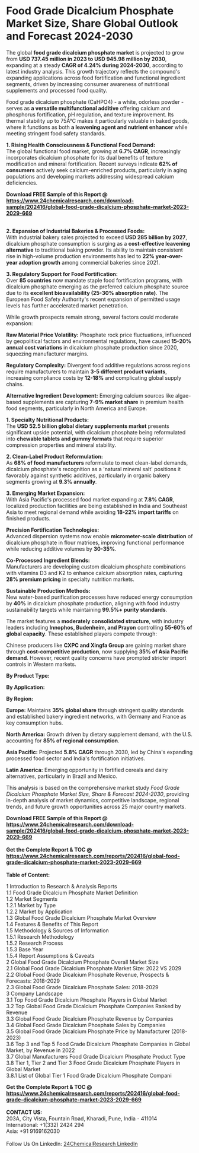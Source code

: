 <h1>Food Grade Dicalcium Phosphate Market Size, Share Global Outlook and Forecast 2024-2030</h1><p>The global <strong>food grade dicalcium phosphate market</strong> is projected to grow from <strong>USD 737.45 million in 2023 to USD 945.98 million by 2030</strong>, expanding at a steady <strong>CAGR of 4.24% during 2024-2030</strong>, according to latest industry analysis. This growth trajectory reflects the compound's expanding applications across food fortification and functional ingredient segments, driven by increasing consumer awareness of nutritional supplements and processed food quality.</p><p>Food grade dicalcium phosphate (CaHPO4) - a white, odorless powder - serves as <strong>a versatile multifunctional additive</strong> offering calcium and phosphorus fortification, pH regulation, and texture improvement. Its thermal stability up to 75Â°C makes it particularly valuable in baked goods, where it functions as both <strong>a leavening agent and nutrient enhancer</strong> while meeting stringent food safety standards.</p><p><strong>1. Rising Health Consciousness &amp; Functional Food Demand:</strong><br>
The global functional food market, growing at <strong>6.7% CAGR</strong>, increasingly incorporates dicalcium phosphate for its dual benefits of texture modification and mineral fortification. Recent surveys indicate <strong>62% of consumers</strong> actively seek calcium-enriched products, particularly in aging populations and developing markets addressing widespread calcium deficiencies.</p><div><b>Download FREE Sample of this Report @ 
            <a href="https://www.24chemicalresearch.com/download-sample/202416/global-food-grade-dicalcium-phosphate-market-2023-2029-669">
            https://www.24chemicalresearch.com/download-sample/202416/global-food-grade-dicalcium-phosphate-market-2023-2029-669</a></b></div><br><p><strong>2. Expansion of Industrial Bakeries &amp; Processed Foods:</strong><br>
With industrial bakery sales projected to exceed <strong>USD 285 billion by 2027</strong>, dicalcium phosphate consumption is surging as a <strong>cost-effective leavening alternative</strong> to traditional baking powder. Its ability to maintain consistent rise in high-volume production environments has led to <strong>22% year-over-year adoption growth</strong> among commercial bakeries since 2021.</p><p><strong>3. Regulatory Support for Food Fortification:</strong><br>
Over <strong>85 countries</strong> now mandate staple food fortification programs, with dicalcium phosphate emerging as the preferred calcium phosphate source due to its <strong>excellent bioavailability (25-30% absorption rate)</strong>. The European Food Safety Authority's recent expansion of permitted usage levels has further accelerated market penetration.</p><p>While growth prospects remain strong, several factors could moderate expansion:</p><p><strong>Raw Material Price Volatility:</strong> Phosphate rock price fluctuations, influenced by geopolitical factors and environmental regulations, have caused <strong>15-20% annual cost variations</strong> in dicalcium phosphate production since 2020, squeezing manufacturer margins.</p><p><strong>Regulatory Complexity:</strong> Divergent food additive regulations across regions require manufacturers to maintain <strong>3-5 different product variants</strong>, increasing compliance costs by <strong>12-18%</strong> and complicating global supply chains.</p><p><strong>Alternative Ingredient Development:</strong> Emerging calcium sources like algae-based supplements are capturing <strong>7-9% market share</strong> in premium health food segments, particularly in North America and Europe.</p><p><strong>1. Specialty Nutritional Products:</strong><br>
The <strong>USD 52.5 billion global dietary supplements market</strong> presents significant upside potential, with dicalcium phosphate being reformulated into <strong>chewable tablets and gummy formats</strong> that require superior compression properties and mineral stability.</p><p><strong>2. Clean-Label Product Reformulation:</strong><br>
As <strong>68% of food manufacturers</strong> reformulate to meet clean-label demands, dicalcium phosphate's recognition as a 'natural mineral salt' positions it favorably against synthetic additives, particularly in organic bakery segments growing at <strong>9.3% annually</strong>.</p><p><strong>3. Emerging Market Expansion:</strong><br>
With Asia Pacific's processed food market expanding at <strong>7.8% CAGR</strong>, localized production facilities are being established in India and Southeast Asia to meet regional demand while avoiding <strong>18-22% import tariffs</strong> on finished products.</p><p><strong>Precision Fortification Technologies:</strong><br>
	Advanced dispersion systems now enable <strong>micrometer-scale distribution</strong> of dicalcium phosphate in flour matrices, improving functional performance while reducing additive volumes by <strong>30-35%</strong>.</p><p><strong>Co-Processed Ingredient Blends:</strong><br>
	Manufacturers are developing custom dicalcium phosphate combinations with vitamins D3 and K2 to enhance calcium absorption rates, capturing <strong>28% premium pricing</strong> in specialty nutrition markets.</p><p><strong>Sustainable Production Methods:</strong><br>
	New water-based purification processes have reduced energy consumption by <strong>40%</strong> in dicalcium phosphate production, aligning with food industry sustainability targets while maintaining <strong>99.5%+ purity standards</strong>.</p><p>The market features a <strong>moderately consolidated structure</strong>, with industry leaders including <strong>Innophos, Budenheim, and Prayon</strong> controlling <strong>55-60% of global capacity</strong>. These established players compete through:</p><p>Chinese producers like <strong>CXPC and Xingfa Group</strong> are gaining market share through <strong>cost-competitive production</strong>, now supplying <strong>35% of Asia Pacific demand</strong>. However, recent quality concerns have prompted stricter import controls in Western markets.</p><p><strong>By Product Type:</strong></p><p><strong>By Application:</strong></p><p><strong>By Region:</strong></p><p><strong>Europe:</strong> Maintains <strong>35% global share</strong> through stringent quality standards and established bakery ingredient networks, with Germany and France as key consumption hubs.</p><p><strong>North America:</strong> Growth driven by dietary supplement demand, with the U.S. accounting for <strong>85% of regional consumption</strong>.</p><p><strong>Asia Pacific:</strong> Projected <strong>5.8% CAGR</strong> through 2030, led by China's expanding processed food sector and India's fortification initiatives.</p><p><strong>Latin America:</strong> Emerging opportunity in fortified cereals and dairy alternatives, particularly in Brazil and Mexico.</p><p>This analysis is based on the comprehensive market study <em>Food Grade Dicalcium Phosphate Market Size, Share &amp; Forecast 2024-2030</em>, providing in-depth analysis of market dynamics, competitive landscape, regional trends, and future growth opportunities across 25 major country markets.</p><div><b>Download FREE Sample of this Report @ 
            <a href="https://www.24chemicalresearch.com/download-sample/202416/global-food-grade-dicalcium-phosphate-market-2023-2029-669">
            https://www.24chemicalresearch.com/download-sample/202416/global-food-grade-dicalcium-phosphate-market-2023-2029-669</a></b></div><br><div><b>Get the Complete Report & TOC @ 
            <a href="https://www.24chemicalresearch.com/reports/202416/global-food-grade-dicalcium-phosphate-market-2023-2029-669">
            https://www.24chemicalresearch.com/reports/202416/global-food-grade-dicalcium-phosphate-market-2023-2029-669</a></b></div><br>
            <b>Table of Content:</b><p>1 Introduction to Research & Analysis Reports<br />
    1.1 Food Grade Dicalcium Phosphate Market Definition<br />
    1.2 Market Segments<br />
        1.2.1 Market by Type<br />
        1.2.2 Market by Application<br />
    1.3 Global Food Grade Dicalcium Phosphate Market Overview<br />
    1.4 Features & Benefits of This Report<br />
    1.5 Methodology & Sources of Information<br />
        1.5.1 Research Methodology<br />
        1.5.2 Research Process<br />
        1.5.3 Base Year<br />
        1.5.4 Report Assumptions & Caveats<br />
2 Global Food Grade Dicalcium Phosphate Overall Market Size<br />
    2.1 Global Food Grade Dicalcium Phosphate Market Size: 2022 VS 2029<br />
    2.2 Global Food Grade Dicalcium Phosphate Revenue, Prospects & Forecasts: 2018-2029<br />
    2.3 Global Food Grade Dicalcium Phosphate Sales: 2018-2029<br />
3 Company Landscape<br />
    3.1 Top Food Grade Dicalcium Phosphate Players in Global Market<br />
    3.2 Top Global Food Grade Dicalcium Phosphate Companies Ranked by Revenue<br />
    3.3 Global Food Grade Dicalcium Phosphate Revenue by Companies<br />
    3.4 Global Food Grade Dicalcium Phosphate Sales by Companies<br />
    3.5 Global Food Grade Dicalcium Phosphate Price by Manufacturer (2018-2023)<br />
    3.6 Top 3 and Top 5 Food Grade Dicalcium Phosphate Companies in Global Market, by Revenue in 2022<br />
    3.7 Global Manufacturers Food Grade Dicalcium Phosphate Product Type<br />
    3.8 Tier 1, Tier 2 and Tier 3 Food Grade Dicalcium Phosphate Players in Global Market<br />
        3.8.1 List of Global Tier 1 Food Grade Dicalcium Phosphate Compani</p><div><b>Get the Complete Report & TOC @ 
            <a href="https://www.24chemicalresearch.com/reports/202416/global-food-grade-dicalcium-phosphate-market-2023-2029-669">
            https://www.24chemicalresearch.com/reports/202416/global-food-grade-dicalcium-phosphate-market-2023-2029-669</a></b></div><br><b>CONTACT US:</b><br>
            203A, City Vista, Fountain Road, Kharadi, Pune, India - 411014<br>
            International: +1(332) 2424 294<br>
            Asia: +91 9169162030 <br><br>
            Follow Us On LinkedIn: <a href="https://www.linkedin.com/company/24chemicalresearch/">24ChemicalResearch LinkedIn</a>